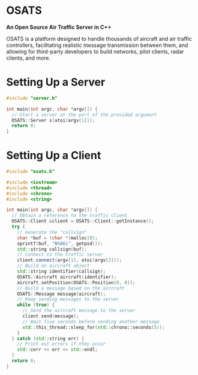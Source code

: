 # OSATS
**An Open Source Air Traffic Server in C++**

OSATS is a platform designed to handle thousands of aircraft and air traffic controllers, facilitating realistic message transmission between them, and allowing for third-party developers to build networks, pilot clients, radar clients, and more.

# Setting Up a Server
```c++
#include "server.h"

int main(int argc, char *argv[]) {
  // Start a server at the port of the provided argument
  OSATS::Server s(atoi(argv[1]));
  return 0;
}
```

# Setting Up a Client
```c++
#include "osats.h"

#include <iostream>
#include <thread>
#include <chrono>
#include <string>

int main(int argc, char *argv[]) {
  // Obtain a reference to the traffic client
  OSATS::Client &client = OSATS::Client::getInstance();
  try {
    // Generate the "callsign"
    char *buf = (char *)malloc(8);
    sprintf(buf, "N%06i", getpid());
    std::string callsign(buf);
    // Connect to the traffic server
    client.connect(argv[1], atoi(argv[2]));
    // Build an aircraft object
    std::string identifier(callsign);
    OSATS::Aircraft aircraft(identifier);
    aircraft.setPosition(OSATS::Position(0, 0));
    // Build a message based on the aircraft
    OSATS::Message message(aircraft);
    // Keep sending messages to the server
    while (true) {
      // Send the aircraft message to the server
      client.send(message);
      // Wait five seconds before sending another message
      std::this_thread::sleep_for(std::chrono::seconds(5));
    }
  } catch (std::string err) {
    // Print out errors if they occur
    std::cerr << err << std::endl;
  }
  return 0;
}
```
